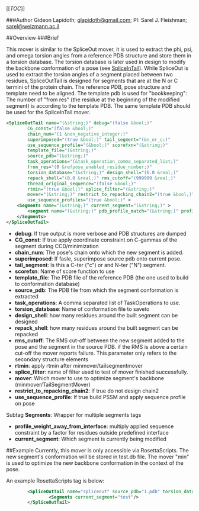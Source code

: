 [[_TOC_]]

###Author
Gideon Lapidoth; glapidoth@gmail.com; PI: Sarel J. Fleishman; sarel@weizmann.ac.il

##Overview
###Brief 

This mover is similar to the SpliceOut mover, it is used to extract the phi, psi, and omega torsion angles from a reference PDB structure and store them in a torsion database. The torsion database is later used in design to modify the backbone conformation of a pose (see [SpliceInTail](https://www.rosettacommons.org/docs/wiki/create/scripting_documentation/RosettaScripts/Movers/SpliceInTail)). While SpliceOut is used to extract the torsion angles of a segment placed between two residues, SpliceOutTail is designed for segments that are at the N or C termini of the protein chain. The reference PDB, pose structure and template need to be aligned. The template pdb is used for "bookkeeping": The number of "from res" (the residue at the beginning of the modified segment) is according to the template PDB. The same template PDB should be used for the SpliceInTail mover. 

```xml
<SpliceOutTail name="(&string;)" debug="(false &bool;)"
        CG_const="(false &bool;)" 
        chain_num="(1 &non_negative_integer;)" 
        superimposed="(true &bool;)" tail_segment="(&n_or_c;)"
        use_sequence_profile="(&bool;)" scorefxn="(&string;)"
        template_file="(&string;)" 
        source_pdb="(&string;)"
        task_operations="(&task_operation_comma_separated_list;)"
        from_res="(0 &refpose_enabled_residue_number;)"
        torsion_database="(&string;)" design_shell="(6.0 &real;)"
        repack_shell="(8.0 &real;)" rms_cutoff="(999999 &real;)"
        thread_original_sequence="(false &bool;)"
        rtmin="(true &bool;)" splice_filter="(&string;)"
        mover="(&string;)" restrict_to_repacking_chain2="(true &bool;)"
        use_sequence_profiles="(true &bool;)" >
    <Segments name="(&string;)" current_segment="(&string;)" >
        <segment name="(&string;)" pdb_profile_match="(&string;)" profiles="(&string;)" />
    </Segments>
</SpliceOutTail>
```
-    **debug**: If true output is more verbose and PDB structures are dumped 
-    **CG_const**: If true apply coordinate constraint on C-gammas of the segment during CCD/minimization
-   **chain_num**: The pose's chain onto which the new segment is added.
-   **superimposed**: If fasle, superimpose source pdb onto current pose.
-   **tail_segment**: Is this a C-ter ("c") or and N-ter ("N") segment.
-   **scorefxn**: Name of score function to use
-   **template_file**: The PDB file of the reference PDB (the one used to build to conformation database)
-   **source_pdb**: The PDB file from which the segment conformation is extracted
-   **task_operations**: A comma separated list of TaskOperations to use.
-   **torsion_database**: Name of conformation file to saveto
-   **design_shell**: how many residues around the built segment can be designed
-   **repack_shell**: how many residues around the built segment can be repacked
-   **rms_cutoff**: The RMS cut-off between the new segment added to the pose and the segment in the source PDB. if the RMS is above a certain cut-off the mover reports failure. This parameter only refers to the secondary structure elements
-   **rtmin**: apply rtmin after minmover/tailsegmentmover
-   **splice_filter**: name of filter used to test of mover finished successfully. 
-   **mover**: Which mover to use to optimize segment's backbone (minmover/TailSegmentMover)
-   **restrict_to_repacking_chain2**: If true do not design chain2
-   **use_sequence_profile**: If true build PSSM and apply sequence profile on pose

Subtag **Segments**:   Wrapper for multiple segments tags

-   **profile_weight_away_from_interface**: multiply applied sequence constraint by a factor for residues outside predefined interface
-   **current_segment**: Which segment is currently being modified 

##Example
Currently, this mover is only accessible via RosettaScripts. The new segment's conformation will be stored in  test.db file. The mover "min" is used to optimize the new backbone conformation in the context of the pose.

An example RosettaScripts tag is below:

```xml
		<SpliceOutTail name="spliceout" source_pdb="1.pdb" torsion_database="test.db" scorefxn="talaris2014" tail_segment="c" from_res="100" rms_cutoff="100" design_shell="0.01" repack_shell="0.01" template_file="template.pdb" task_operations="init,rtr" debug="1" mover="min" superimposed="1"> 
      			<Segments current_segment="test"/>
		</SpliceOutTail>


```